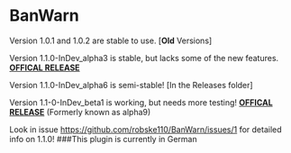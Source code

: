 # BanWarn
Version 1.0.1 and 1.0.2 are stable to use. [**Old** Versions]

Version 1.1.0-InDev_alpha3 is stable, but lacks some of the new features. [**OFFICAL RELEASE**](https://github.com/robske110/BanWarn/releases/tag/1.1.0-InDev)

Version 1.1.0-InDev_alpha6 is semi-stable! [In the Releases folder]

Version 1.1-0-InDev_beta1 is working, but needs more testing! [**OFFICAL RELEASE**](https://github.com/robske110/BanWarn/releases/tag/1.1.0-InDev-beta1) (Formerly known as alpha9)

Look in issue https://github.com/robske110/BanWarn/issues/1 for detailed info on 1.1.0!
###This plugin is currently in German
